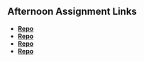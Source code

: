 ## Afternoon Assignment Links

* **[Repo](https://github.com/BlakeLawatch/https://github.com/BlakeLawatch/game-night)**
* **[Repo](https://github.com/BlakeLawatch/https://github.com/BlakeLawatch/Vendr)**
* **[Repo](https://github.com/BlakeLawatch/https://github.com/BlakeLawatch/fall23_gregslist)**
* **[Repo](https://github.com/BlakeLawatch/https://github.com/BlakeLawatch/jungle-jumble1)**
